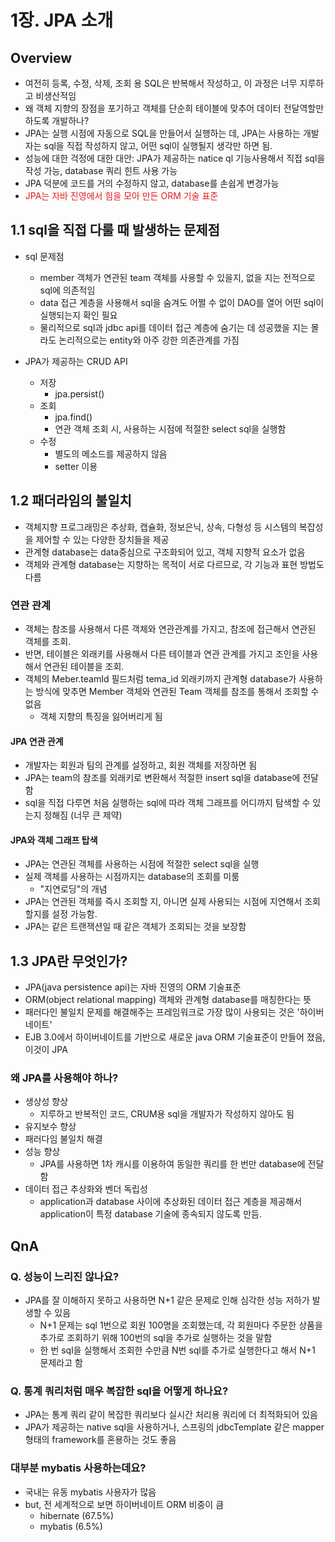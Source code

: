 # 1장. JPA 소개
##  Overview

* 여전히 등록, 수정, 삭제, 조회 용 SQL은 반복해서 작성하고, 이 과정은 너무 지루하고 비생산적임
* 왜 객체 지향의 장점을 포기하고 객체를 단순희 테이블에 맞추어 데이터 전달역할만 하도록 개발하나?
* JPA는 실행 시점에 자동으로 SQL을 만들어서 실행하는 데, JPA는 사용하는 개발자는 sql을 직접 작성하지 않고, 어떤 sql이 실행될지 생각만 하면 됨.
* 성능에 대한 걱정에 대한 대안: JPA가 제공하는 natice ql 기능사용해서 직접 sql을 작성 가능, database 쿼리 힌트 사용 가능
* JPA 덕분에 코드를 거의 수정하지 않고, database를 손쉽게 변경가능
* <span style="color:#e11d21"> JPA는 자바 진영에서 힘을 모아 만든 ORM 기술 표준</span>


## 1.1 sql을 직접 다룰 때 발생하는 문제점

* sql 문제점
    * member 객체가 연관된 team 객체를 사용할 수 있을지, 없을 지는 전적으로 sql에 의존적임
    * data 접근 계층을 사용해서 sql을 숨겨도 어쩔 수 없이 DAO를 열어 어떤 sql이 실행되는지 확인 필요
    * 물리적으로 sql과 jdbc api를 데이터 접근 계층에 숨기는 데 성공했을 지는 몰라도 논리적으로는 entity와 아주 강한 의존관계를 가짐


* JPA가 제공하는 CRUD API
    * 저장
        * jpa.persist()
    * 조회
        * jpa.find()
        * 연관 객체 조회 시, 사용하는 시점에 적절한 select sql을 실행함
    * 수정
        * 별도의 메소드를 제공하지 않음
        * setter 이용


## 1.2 패더라임의 불일치

* 객체지향 프로그래밍은 추상화, 캡슐화, 정보은닉, 상속, 다형성 등 시스템의 복잡성을 제어할 수 있는 다양한 장치들을 제공
* 관계형 database는 data중심으로 구조화되어 있고, 객체 지향적 요소가 없음
* 객체와 관계형 database는 지향하는 목적이 서로 다르므로, 각 기능과 표현 방법도 다름


### 연관 관계
* 객체는 참조를 사용해서 다른 객체와 연관관계를 가지고, 참조에 접근해서 연관된 객체를 조회.
* 반면, 테이블은 외래키를 사용해서 다른 테이블과 연관 관계를 가지고 조인을 사용해서 연관된 테이블을 조회.
* 객체의 Meber.teamId 필드처럼 tema_id 외래키까지 관계형 database가 사용하는 방식에 맞추면 Member 객체와 연관된  Team 객체를 참조를 통해서 조회할 수 없음
    * 객체 지향의 특징을 잃어버리게 됨

#### JPA 연관 관계
* 개발자는 회원과 팀의 관계를 설정하고, 회원 객체를 저장하면 됨
* JPA는 team의 참조를 외래키로 변환해서 적절한 insert sql을 database에 전달함
* sql을 직접 다루면 처음 실행하는 sql에 따라 객체 그래프를 어디까지 탐색할 수 있는지 정해짐 (너무 큰 제약)

#### JPA와 객체 그래프 탑색
* JPA는 연관된 객체를 사용하는 시점에 적절한 select sql을 실행
* 실제 객체를 사용하는 시점까지는 database의 조회를 미룸
    * "지연로딩"의 개념
* JPA는 연관된 객체를 즉시 조회할 지, 아니면 실제 사용되는 시점에 지연해서 조회할지를 설정 가능함.
* JPA는 같은 트랜잭션일 때 같은 객체가 조회되는 것을 보장함


## 1.3 JPA란 무엇인가?

* JPA(java persistence api)는 자바 진영의 ORM 기술표준
* ORM(object relational mapping) 객체와  관계형 database를 매칭한다는 뜻
* 패러다인 불일치 문제를 해결해주는 프레임워크로 가장 많이 사용되는 것은 '하이버네이트'
* EJB 3.0에서 하이버네이트를 기반으로 새로운 java ORM 기술표준이 만들어 졌음, 이것이 JPA

### 왜 JPA를 사용해야 하나?

* 생상성 향상
    * 지루하고 반복적인 코드, CRUM용 sql을 개발자가 작성하지 않아도 됨
* 유지보수 향상
* 패러다임 불일치 해결
* 성능 향상
    * JPA를 사용하면 1차 캐시를 이용하여 동일한 쿼리를 한 번만 database에 전달함
* 데이터 접근 추상화와 벤더 독립성 
    * application과 database 사이에 추상화된 데이터 접근 계층을 제공해서 application이 특정 database 기술에 종속되지 않도록 만듬.



## QnA

###  Q. 성능이 느리진 않나요?
* JPA를 잘 이해하지 못하고 사용하면 N+1 같은 문제로 인해 심각한 성능 저하가 발생할 수 있음
    * N+1 문제는 sql 1번으로 회원 100명을 조회했는데, 각 회원마다 주문한 상품을 추가로 조회하기 위해 100번의 sql을 추가로 실행하는 것을 말함
    * 한 번 sql을 실행해서 조회한 수만큼 N번 sql를 추가로 실행한다고 해서 N+1 문제라고 함

### Q. 통계 쿼리처럼 매우 복잡한 sql을 어떻게 하나요?
* JPA는 통계 쿼리 같이 복잡한 쿼리보다 실시간 처리용 쿼리에 더 최적화되어 있음
* JPA가 제공하는 native sql을 사용하거나, 스프링의 jdbcTemplate 같은 mapper 형태의 framework를 혼용하는 것도 좋음

### 대부분 mybatis 사용하는데요?
* 국내는 유동 mybatis 사용자가 많음
* but, 전 세계적으로 보면 하이버네이트 ORM 비중이 큼 
    * hibernate (67.5%) 
    * mybatis (6.5%)
